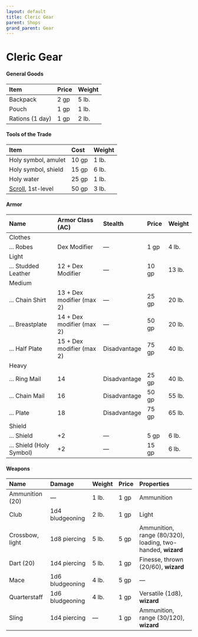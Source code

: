 ```yaml
---
layout: default
title: Cleric Gear
parent: Shops
grand_parent: Gear
---
```


# Cleric Gear

#### General Goods

| Item            | Price | Weight |
| :-------------- | :---- | :----- |
| Backpack        | 2 gp  | 5 lb.  |
| Pouch           | 1 gp  | 1 lb.  |
| Rations (1 day) | 1 gp  | 2 lb.  |

#### Tools of the Trade

| Item                            | Cost  | Weight |
| :------------------------------ | :---- | :----- |
| Holy symbol, amulet             | 10 gp | 1 lb.  |
| Holy symbol, shield             | 15 gp | 6 lb.  |
| Holy water                      | 25 gp | 1 lb.  |
| [Scroll](../scrolls), 1st-level | 50 gp | 3 lb.  |

#### Armor

| Name                     | Armor Class (AC)          | Stealth      | Price | Weight |
| :----------------------- | :------------------------ | :----------- | :---- | :----- |
| Clothes                  |                           |              |       |        |
| ... Robes                | Dex Modifier              | —            | 1 gp  | 4 lb.  |
| Light                    |                           |              |       |        |
| ... Studded Leather      | 12 + Dex Modifier         | —            | 10 gp | 13 lb. |
| Medium                   |                           |              |       |        |
| ... Chain Shirt          | 13 + Dex modifier (max 2) | —            | 25 gp | 20 lb. |
| ... Breastplate          | 14 + Dex modifier (max 2) | —            | 50 gp | 20 lb. |
| ... Half Plate           | 15 + Dex modifier (max 2) | Disadvantage | 75 gp | 40 lb. |
| Heavy                    |                           |              |       |        |
| ... Ring Mail            | 14                        | Disadvantage | 25 gp | 40 lb. |
| ... Chain Mail           | 16                        | Disadvantage | 50 gp | 55 lb. |
| ... Plate                | 18                        | Disadvantage | 75 gp | 65 lb. |
| Shield                   |                           |              |       |        |
| ... Shield               | +2                        | —            | 5 gp  | 6 lb.  |
| ... Shield (Holy Symbol) | +2                        | —            | 15 gp | 6 lb.  |


#### Weapons

| Name            | Damage          | Weight | Price | Properties                                                  |
| :-------------- | :-------------- | :----- | :---- | :---------------------------------------------------------- |
| Ammunition (20) | —               | 1 lb.  | 1 gp  | Ammunition                                                  |
| Club            | 1d4 bludgeoning | 2 lb.  | 1 gp  | Light                                                       |
| Crossbow, light | 1d8 piercing    | 5 lb.  | 5 gp  | Ammunition, range (80/320), loading, two-handed, **wizard** |
| Dart (20)       | 1d4 piercing    | 5 lb.  | 1 gp  | Finesse, thrown (20/60), **wizard**                         |
| Mace            | 1d6 bludgeoning | 4 lb.  | 5 gp  | —                                                           |
| Quarterstaff    | 1d6 bludgeoning | 4 lb.  | 1 gp  | Versatile (1d8), **wizard**                                 |
| Sling           | 1d4 piercing    | —      | 1 gp  | Ammunition, range (30/120), **wizard**                      |

